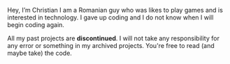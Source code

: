 Hey, I’m Christian
I am a Romanian guy who was likes to play games and is interested in technology. I gave up coding and I do not know when I will begin coding again.

All my past projects are **discontinued**. I will not take any responsibility for any error or something in my archived projects. You're free to read (and maybe take) the code.
<!---
encezo/encezo is a ✨ special ✨ repository because its `README.md` (this file) appears on your GitHub profile.
You can click the Preview link to take a look at your changes.
--->
